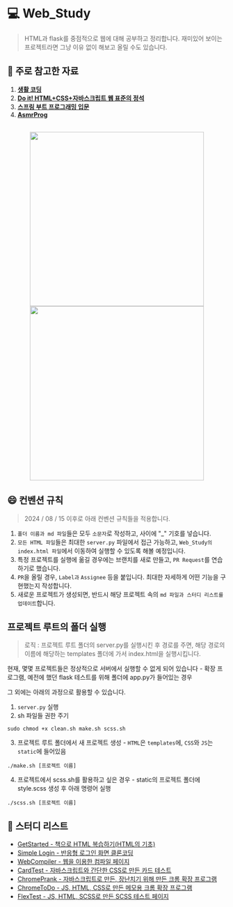 # :computer: Web_Study
> HTML과 flask를 중점적으로 웹에 대해 공부하고 정리합니다. 재미있어 보이는 프로젝트라면 그냥 이유 없이 해보고 올릴 수도 있습니다.
## :book: 주로 참고한 자료
1. <a href="https://opentutorials.org/course/1"><strong>생활 코딩</strong></a>
2. <a href="https://m.yes24.com/Goods/Detail/96674934"><strong>Do it! HTML+CSS+자바스크립트 웹 표준의 정석</strong></a>
3. <a href="https://product.kyobobook.co.kr/detail/S000001792476"><strong>스프링 부트 프로그래밍 입문</strong></a>
4. <a href="https://www.youtube.com/@AsmrProg"><strong>AsmrProg</strong></a>
<br>

<center>
  <img src="https://github.com/henryseo1000/Web_Study/assets/81693499/e34f9507-8381-411e-860e-d4c60dd7ba8a" style="height: 400px;">
  <img src="https://github.com/henryseo1000/Web_Study/assets/81693499/2808e8e3-85cd-417c-ae5f-eabca6f06446" style="height: 400px;">
</center>

## :smile: 컨벤션 규칙
> 2024 / 08 / 15 이후로 아래 컨벤션 규칙들을 적용합니다.
1. `폴더 이름과 md 파일`들은 모두 `소문자`로 작성하고, 사이에 "_" 기호를 넣습니다.
2. `모든 HTML 파일`들은 최대한 `server.py` 파일에서 접근 가능하고, `Web_Study의 index.html 파일`에서 이동하여 실행할 수 있도록 해볼 예정입니다.
3. 특정 프로젝트를 실행에 옮길 경우에는 브랜치를 새로 만들고, `PR Request`를 연습하기로 했습니다.
4. `PR`을 올릴 경우, `Label과` `Assignee` 등을 붙입니다. 최대한 자세하게 어떤 기능을 구현했는지 작성합니다.
5. 새로운 프로젝트가 생성되면, 반드시 해당 프로젝트 속의 `md 파일과 스터디 리스트를 업데이트`합니다.

## 프로젝트 루트의 폴더 실행
> 로직 : 프로젝트 루트 폴더의 server.py를 실행시킨 후 경로를 주면, 해당 경로의 이름에 해당하는 templates 폴더에 가서 index.html을 실행시킵니다.

현재, 몇몇 프로젝트들은 정상적으로 서버에서 실행할 수 없게 되어 있습니다 - 확장 프로그램, 예전에 했던 flask 테스트를 위해 폴더에 app.py가 들어있는 경우

그 외에는 아래의 과정으로 활용할 수 있습니다.

1. `server.py` 실행
2. sh 파일들 권한 주기
```shell
sudo chmod +x clean.sh make.sh scss.sh
```
3. 프로젝트 루트 폴더에서 새 프로젝트 생성 - `HTML`은 `templates`에, `CSS`와 `JS`는 `static`에 들어있음
```shell
./make.sh [프로젝트 이름]
```
4. 프로젝트에서 scss.sh를 활용하고 싶은 경우 - static의 프로젝트 폴더에 style.scss 생성 후 아래 명령어 실행
```shell
./scss.sh [프로젝트 이름]
```

## 🔖 스터디 리스트
- <a href="https://github.com/henryseo1000/Web_Study/tree/main/templates/get_started">GetStarted - 책으로 HTML 복습하기(HTML의 기초)</a>
- <a href="https://github.com/henryseo1000/Web_Study/tree/main/templates/simple_login">Simple Login - 반응형 로그인 화면 클론코딩</a>
- <a href="https://github.com/henryseo1000/Web_Study/tree/main/templates/web_compiler">WebCompiler - 웹을 이용한 컴파일 페이지</a>
- <a href="https://github.com/henryseo1000/Web_Study/tree/main/templates/card_test">CardTest - 자바스크립트와 간단한 CSS로 만든 카드 테스트</a>
- <a href="https://github.com/henryseo1000/Web_Study/tree/main/templates/chrome_prank">ChromePrank - 자바스크립트로 만든, 장난치기 위해 만든 크롬 확장 프로그램</a>
- <a href="https://github.com/henryseo1000/Web_Study/tree/main/templates/chrome_todo">ChromeToDo - JS, HTML, CSS로 만든 메모용 크롬 확장 프로그램</a>
- <a href="https://github.com/henryseo1000/Web_Study/tree/main/templates/flex_test">FlexTest - JS, HTML, SCSS로 만든 SCSS 테스트 페이지</a>
